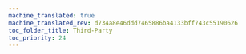 ```yaml
---
machine_translated: true
machine_translated_rev: d734a8e46ddd7465886ba4133bff743c55190626
toc_folder_title: Third-Party
toc_priority: 24
---
```



